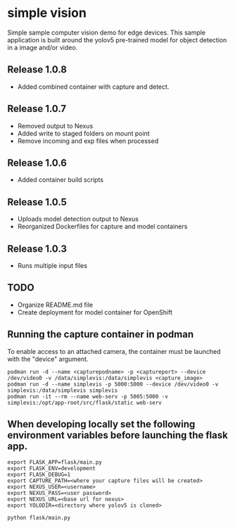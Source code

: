 # simple vision
Simple sample computer vision demo for edge devices. This sample application is built around the yolov5 pre-trained model for object detection in a image and/or video. 

## Release 1.0.8
- Added combined container with capture and detect.

## Release 1.0.7
- Removed output to Nexus
- Added write to staged folders on mount point
- Remove incoming and exp files when processed

## Release 1.0.6
- Added container build scripts

## Release 1.0.5 
- Uploads model detection output to Nexus
- Reorganized Dockerfiles for capture and model containers

## Release 1.0.3
- Runs multiple input files

## TODO
- Organize README.md file
- Create deployment for model container for OpenShift



## Running the capture container in podman
To enable access to an attached camera, the container must be launched with the "device" argument.
```
podman run -d --name <capturepodname> -p <captureport> --device /dev/video0 -v /data/simplevis:/data/simplevis <capture_image>
podman run -d --name simplevis -p 5000:5000 --device /dev/video0 -v simplevis:/data/simplevis simplevis
podman run -it --rm --name web-serv -p 5005:5000 -v simplevis:/opt/app-root/src/flask/static web-serv
```

## When developing locally set the following environment variables before launching the flask app.
```
export FLASK_APP=flask/main.py
export FLASK_ENV=development
export FLASK_DEBUG=1
export CAPTURE_PATH=<where your capture files will be created>
export NEXUS_USER=<username>
export NEXUS_PASS=<user password>
export NEXUS_URL=<base url for nexus>
export YOLODIR=<directory where yolov5 is cloned>
```
```
python flask/main.py
```
